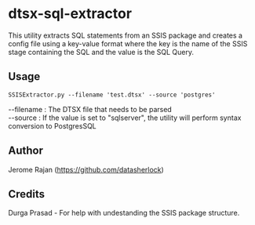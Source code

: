 # dtsx-sql-extractor
This utility extracts SQL statements from an SSIS package and creates a config file using a key-value format where the key is the name of the SSIS stage containing the SQL and the value is the SQL Query. 

## Usage
`SSISExtractor.py --filename 'test.dtsx' --source 'postgres'`

--filename : The DTSX file that needs to be parsed  
--source : If the value is set to "sqlserver", the utility will perform syntax conversion to PostgresSQL

## Author
Jerome Rajan (https://github.com/datasherlock)

## Credits
Durga Prasad - For help with undestanding the SSIS package structure. 
